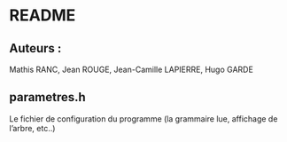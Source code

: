 # README

## Auteurs :

Mathis RANC, Jean ROUGE, Jean-Camille LAPIERRE, Hugo GARDE

## parametres.h

Le fichier de configuration du programme (la grammaire lue, affichage de l’arbre, etc..)
